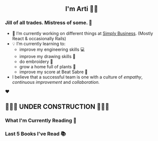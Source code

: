 <div align="center">
  
  ## I'm Arti 👋🏽
  
</div>
  
### Jill of all trades. Mistress of some. 👑

- 🔭 I’m currently working on different things at [Simply Business](https://www.simplybusiness.co.uk). (Mostly React & occasionally Rails)
- 💡 I’m currently learning to:
  - improve my engineering skills 💻
  - improve my drawing skills 🎨
  - do embroidery 🧵
  - grow a home full of plants 🌱
  - improve my score at Beat Sabre 🔼
- I believe that a successful team is one with a culture of _empathy_, _continuous improvement_ and _collaboration._


❤️

## 🚧🚧🚧 UNDER CONSTRUCTION 🚧🚧🚧
### What I'm Currently Reading 📖
<!-- GOODREADS-LIST:START -->
<!-- GOODREADS-LIST:END -->
### Last 5 Books I've Read 📚
<!-- GOODREADS-READ-LIST:START -->
<!-- GOODREADS-READ-LIST:END -->
